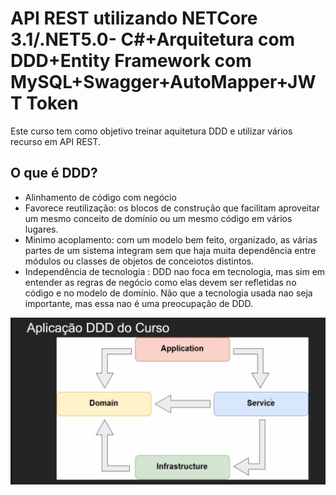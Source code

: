 <h1> API REST utilizando NETCore 3.1/.NET5.0- C#+Arquitetura com DDD+Entity Framework com MySQL+Swagger+AutoMapper+JWT Token </h1>

Este curso tem como objetivo treinar aquitetura DDD e utilizar vários recurso em API REST.

<h2>O que é DDD?</h2>

- Alinhamento de código com negócio
- Favorece reutilização: os blocos de construção que facilitam aproveitar um mesmo conceito de domínio ou um mesmo código em vários lugares.
- Minimo acoplamento: com um modelo bem feito, organizado, as várias partes de um sistema integram sem que haja muita dependência entre módulos ou classes de objetos de conceiotos distintos.
- Independência de tecnologia : DDD nao foca em tecnologia, mas sim em entender as regras de negócio como elas devem ser refletidas no código e no modelo de domínio. Não que a tecnologia usada nao seja importante, mas essa nao é uma preocupação de DDD.

<img src="Imagens/DDD.JPG" alt="DDD">
